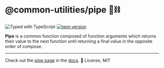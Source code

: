 # @common-utilities/pipe 🧰⛓

![Typed with TypeScript](https://flat.badgen.net/badge/icon/Typed?icon=typescript&label&labelColor=blue&color=555555)
[![npm version](https://badge.fury.io/js/%40common-utilities%2Fpipe.svg)](https://badge.fury.io/js/%40common-utilities%2Fpipe)

**Pipe** is a common function composed of function arguments which returns their value to the next function until returning a final value in the opposite order of compose.

---

Check out the [pipe page](https://www.common-utilities.com/utilities/packages/pipe) in the [docs](https://www.common-utilities.com). 👋  License, MIT

